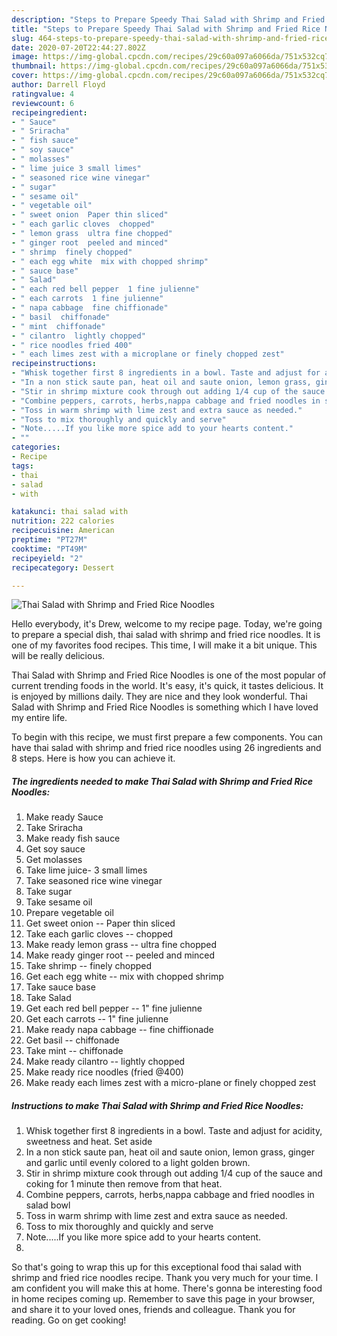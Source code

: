 ```yaml
---
description: "Steps to Prepare Speedy Thai Salad with Shrimp and Fried Rice Noodles"
title: "Steps to Prepare Speedy Thai Salad with Shrimp and Fried Rice Noodles"
slug: 464-steps-to-prepare-speedy-thai-salad-with-shrimp-and-fried-rice-noodles
date: 2020-07-20T22:44:27.802Z
image: https://img-global.cpcdn.com/recipes/29c60a097a6066da/751x532cq70/thai-salad-with-shrimp-and-fried-rice-noodles-recipe-main-photo.jpg
thumbnail: https://img-global.cpcdn.com/recipes/29c60a097a6066da/751x532cq70/thai-salad-with-shrimp-and-fried-rice-noodles-recipe-main-photo.jpg
cover: https://img-global.cpcdn.com/recipes/29c60a097a6066da/751x532cq70/thai-salad-with-shrimp-and-fried-rice-noodles-recipe-main-photo.jpg
author: Darrell Floyd
ratingvalue: 4
reviewcount: 6
recipeingredient:
- " Sauce"
- " Sriracha"
- " fish sauce"
- " soy sauce"
- " molasses"
- " lime juice 3 small limes"
- " seasoned rice wine vinegar"
- " sugar"
- " sesame oil"
- " vegetable oil"
- " sweet onion  Paper thin sliced"
- " each garlic cloves  chopped"
- " lemon grass  ultra fine chopped"
- " ginger root  peeled and minced"
- " shrimp  finely chopped"
- " each egg white  mix with chopped shrimp"
- " sauce base"
- " Salad"
- " each red bell pepper  1 fine julienne"
- " each carrots  1 fine julienne"
- " napa cabbage  fine chiffionade"
- " basil  chiffonade"
- " mint  chiffonade"
- " cilantro  lightly chopped"
- " rice noodles fried 400"
- " each limes zest with a microplane or finely chopped zest"
recipeinstructions:
- "Whisk together first 8 ingredients in a bowl. Taste and adjust for acidity, sweetness and heat. Set aside"
- "In a non stick saute pan, heat oil and saute onion, lemon grass, ginger and garlic until evenly colored to a light golden brown."
- "Stir in shrimp mixture cook through out adding 1/4 cup of the sauce and coking for 1 minute then remove from that heat."
- "Combine peppers, carrots, herbs,nappa cabbage and fried noodles in salad bowl"
- "Toss in warm shrimp with lime zest and extra sauce as needed."
- "Toss to mix thoroughly and quickly and serve"
- "Note.....If you like more spice add to your hearts content."
- ""
categories:
- Recipe
tags:
- thai
- salad
- with

katakunci: thai salad with 
nutrition: 222 calories
recipecuisine: American
preptime: "PT27M"
cooktime: "PT49M"
recipeyield: "2"
recipecategory: Dessert

---
```



![Thai Salad with Shrimp and Fried Rice Noodles](https://img-global.cpcdn.com/recipes/29c60a097a6066da/751x532cq70/thai-salad-with-shrimp-and-fried-rice-noodles-recipe-main-photo.jpg)

Hello everybody, it's Drew, welcome to my recipe page. Today, we're going to prepare a special dish, thai salad with shrimp and fried rice noodles. It is one of my favorites food recipes. This time, I will make it a bit unique. This will be really delicious.

Thai Salad with Shrimp and Fried Rice Noodles is one of the most popular of current trending foods in the world. It's easy, it's quick, it tastes delicious. It is enjoyed by millions daily. They are nice and they look wonderful. Thai Salad with Shrimp and Fried Rice Noodles is something which I have loved my entire life.




To begin with this recipe, we must first prepare a few components. You can have thai salad with shrimp and fried rice noodles using 26 ingredients and 8 steps. Here is how you can achieve it.

<!--inarticleads1-->

##### The ingredients needed to make Thai Salad with Shrimp and Fried Rice Noodles:

1. Make ready  Sauce
1. Take  Sriracha
1. Make ready  fish sauce
1. Get  soy sauce
1. Get  molasses
1. Take  lime juice- 3 small limes
1. Take  seasoned rice wine vinegar
1. Take  sugar
1. Take  sesame oil
1. Prepare  vegetable oil
1. Get  sweet onion -- Paper thin sliced
1. Take  each garlic cloves -- chopped
1. Make ready  lemon grass -- ultra fine chopped
1. Make ready  ginger root -- peeled and minced
1. Take  shrimp -- finely chopped
1. Get  each egg white -- mix with chopped shrimp
1. Take  sauce base
1. Take  Salad
1. Get  each red bell pepper -- 1&#34; fine julienne
1. Get  each carrots -- 1&#34; fine julienne
1. Make ready  napa cabbage -- fine chiffionade
1. Get  basil -- chiffonade
1. Take  mint -- chiffonade
1. Make ready  cilantro -- lightly chopped
1. Make ready  rice noodles (fried @400)
1. Make ready  each limes zest with a micro-plane or finely chopped zest




<!--inarticleads2-->

##### Instructions to make Thai Salad with Shrimp and Fried Rice Noodles:

1. Whisk together first 8 ingredients in a bowl. Taste and adjust for acidity, sweetness and heat. Set aside
1. In a non stick saute pan, heat oil and saute onion, lemon grass, ginger and garlic until evenly colored to a light golden brown.
1. Stir in shrimp mixture cook through out adding 1/4 cup of the sauce and coking for 1 minute then remove from that heat.
1. Combine peppers, carrots, herbs,nappa cabbage and fried noodles in salad bowl
1. Toss in warm shrimp with lime zest and extra sauce as needed.
1. Toss to mix thoroughly and quickly and serve
1. Note.....If you like more spice add to your hearts content.
1. 




So that's going to wrap this up for this exceptional food thai salad with shrimp and fried rice noodles recipe. Thank you very much for your time. I am confident you will make this at home. There's gonna be interesting food in home recipes coming up. Remember to save this page in your browser, and share it to your loved ones, friends and colleague. Thank you for reading. Go on get cooking!
